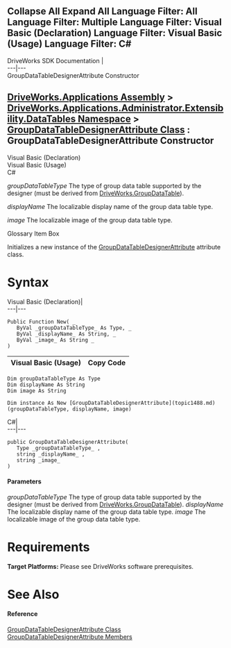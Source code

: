 Collapse All Expand All Language Filter: All  Language Filter: Multiple  Language Filter: Visual Basic (Declaration) Language Filter: Visual Basic (Usage) Language Filter: C#  
---  
DriveWorks SDK Documentation  |   
---|---  
GroupDataTableDesignerAttribute Constructor   
  
[DriveWorks.Applications Assembly](topic13.md) > [DriveWorks.Applications.Administrator.Extensibility.DataTables Namespace](topic1432.md) > [GroupDataTableDesignerAttribute Class](topic1488.md) : GroupDataTableDesignerAttribute Constructor  
---  
  
Visual Basic (Declaration)    
Visual Basic (Usage)    
C# 

_groupDataTableType_
    The type of group data table supported by the designer (must be derived from [DriveWorks.GroupDataTable](topic3110.md)).

_displayName_
    The localizable display name of the group data table type.

_image_
    The localizable image of the group data table type.

Glossary Item Box

Initializes a new instance of the [GroupDataTableDesignerAttribute](topic1488.md) attribute class. 

# Syntax

Visual Basic (Declaration)|   
---|---  
      
    
    Public Function New( _
       ByVal _groupDataTableType_ As Type, _
       ByVal _displayName_ As String, _
       ByVal _image_ As String _
    )  
  
Visual Basic (Usage)| Copy Code  
---|---  
      
    
    Dim groupDataTableType As Type
    Dim displayName As String
    Dim image As String
     
    Dim instance As New [GroupDataTableDesignerAttribute](topic1488.md)(groupDataTableType, displayName, image)  
  
C#|   
---|---  
      
    
    public GroupDataTableDesignerAttribute( 
       Type _groupDataTableType_ ,
       string _displayName_ ,
       string _image_
    )  
  
#### Parameters

 _groupDataTableType_
    The type of group data table supported by the designer (must be derived from [DriveWorks.GroupDataTable](topic3110.md)).
_displayName_
    The localizable display name of the group data table type.
_image_
    The localizable image of the group data table type.

# Requirements

**Target Platforms:** Please see DriveWorks software prerequisites.

# See Also

#### Reference

[GroupDataTableDesignerAttribute Class](topic1488.md)   
[GroupDataTableDesignerAttribute Members](topic1489.md)



